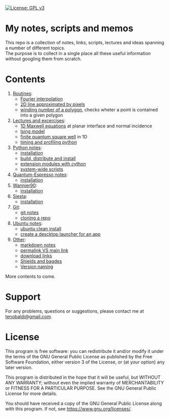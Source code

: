 [![License: GPL v3](https://img.shields.io/badge/License-GPLv3-blue.svg)](https://www.gnu.org/licenses/gpl-3.0)

[me]: https://github.com/t3n0
[maxwell1D]: https://github.com/t3n0/notes/tree/main/notes/lectures/maxwell1D
[ising]: https://github.com/t3n0/notes/tree/main/notes/lectures/ising%20model
[qw1D]: https://github.com/t3n0/notes/tree/main/notes/lectures/finite%20square%20well%201D
[pyprofile]: https://github.com/t3n0/notes/tree/main/notes/lectures/profiling%20python

# My notes, scripts and memos

This repo is a collection of notes, links, scripts, lectures and ideas spanning a number of different topics.\
The purpose is to collect in a single place all these useful information without googling them from scratch.

# Contents

1. [Routines](notes/routines):
    - [Fourier interpolation](notes/routines/fourier.ipynb)
    - [2D line approximated by pixels](notes/routines/line2D.ipynb)
    - [winding number of a polygon](notes/routines/winding.ipynb), checks wheter a point is contained into a given polygon
2. [Lectures and excercises](notes/lectures):
    - [1D Maxwell equations][maxwell1D] at planar interface and normal incidence
    - [Ising model][ising]
    - [finite quantum square well][qw1D] in 1D
    - [timing and profiling python][pyprofile]
3. [Python notes](notes/python):
   - [installation](notes/python/installation.md)
   - [build, distribute and install](notes/python/python-packaging.md)
   - [extension modules with cython](notes/python/cython.md)
   - [system-wide scripts](notes/python/python-scripts.md)
4. [Quantum-Espresso notes](notes/espresso):
   - [installation](notes/espresso/installation.md)
5. [Wannier90](notes/wannier90):
   - [installation](notes/wannier90/installation.md)
6. [Siesta](notes/siesta):
   - [installation](notes/siesta/installation.md)
7. [Git](notes/git):
   - [git notes](notes/git/git-notes.md)
   - [cloning a repo](notes/git/git-cloning.md)
8. [Ubuntu notes](notes/ubuntu):
   - [ubuntu clean install](notes/ubuntu/clean-install.md)
   - [create a descktop launcher for an app](notes/ubuntu/desktop-app-launcher.md)
9. [Other](notes/other):
   - [markdown notes](notes/other/markdown.md)
   - [permalink VS main link](notes/other/permalink.md)
   - [download links](notes/other/download-link.md)
   - [Shields and bagdes](https://shields.io/)
   - [Version naming](https://semver.org/)

More contents to come.

# Support

For any problems, questions or suggestions, please contact me at tenobaldi@gmail.com.

# License

This program is free software: you can redistribute it and/or modify it under the terms of the GNU General Public License as published by the Free Software Foundation, either version 3 of the License, or (at your option) any later version.

This program is distributed in the hope that it will be useful, but WITHOUT ANY WARRANTY; without even the implied warranty of MERCHANTABILITY or FITNESS FOR A PARTICULAR PURPOSE. See the GNU General Public License for more details.

You should have received a copy of the GNU General Public License along with this program. If not, see https://www.gnu.org/licenses/.

